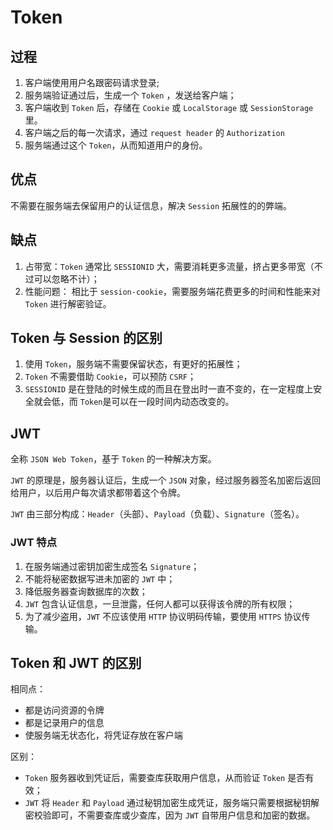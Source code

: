 
# Token

## 过程
1. 客户端使用用户名跟密码请求登录;
2. 服务端验证通过后，生成一个 `Token` ，发送给客户端；
3. 客户端收到 `Token` 后，存储在 `Cookie` 或 `LocalStorage` 或 `SessionStorage` 里。
4. 客户端之后的每一次请求，通过 `request header` 的 `Authorization` 
5. 服务端通过这个 `Token`，从而知道用户的身份。

## 优点
不需要在服务端去保留用户的认证信息，解决 `Session` 拓展性的的弊端。

## 缺点
1. 占带宽：`Token` 通常比 `SESSIONID` 大，需要消耗更多流量，挤占更多带宽（不过可以忽略不计）；
2. 性能问题： 相比于 `session-cookie`，需要服务端花费更多的时间和性能来对 `Token` 进行解密验证。

## Token 与 Session 的区别
1. 使用 `Token`，服务端不需要保留状态，有更好的拓展性；
2. `Token` 不需要借助 `Cookie`，可以预防 `CSRF`；
3. `SESSIONID` 是在登陆的时候生成的而且在登出时一直不变的，在一定程度上安全就会低，而 `Token`是可以在一段时间内动态改变的。

## JWT
全称 `JSON Web Token`，基于 `Token` 的一种解决方案。

`JWT` 的原理是，服务器认证后，生成一个 `JSON` 对象，经过服务器签名加密后返回给用户，以后用户每次请求都带着这个令牌。

`JWT` 由三部分构成：`Header`（头部）、`Payload`（负载）、`Signature`（签名）。

### JWT 特点
1. 在服务端通过密钥加密生成签名 `Signature`；
2. 不能将秘密数据写进未加密的 `JWT` 中；
3. 降低服务器查询数据库的次数；
4. `JWT` 包含认证信息，一旦泄露，任何人都可以获得该令牌的所有权限；
5. 为了减少盗用，`JWT` 不应该使用 `HTTP` 协议明码传输，要使用 `HTTPS` 协议传输。


## Token 和 JWT 的区别

相同点：
* 都是访问资源的令牌
* 都是记录用户的信息
* 使服务端无状态化，将凭证存放在客户端

区别：
* `Token` 服务器收到凭证后，需要查库获取用户信息，从而验证 `Token` 是否有效；
* `JWT` 将 `Header` 和 `Payload` 通过秘钥加密生成凭证，服务端只需要根据秘钥解密校验即可，不需要查库或少查库，因为 `JWT` 自带用户信息和加密的数据。